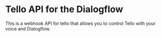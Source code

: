# Tello API for the Dialogflow

This is a webhook API for tello that allows you to control Tello with your voice and Dialogflow.

